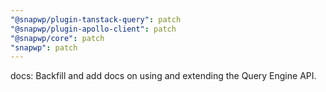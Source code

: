 ```yaml
---
"@snapwp/plugin-tanstack-query": patch
"@snapwp/plugin-apollo-client": patch
"@snapwp/core": patch
"snapwp": patch
---
```


docs: Backfill and add docs on using and extending the Query Engine API.
